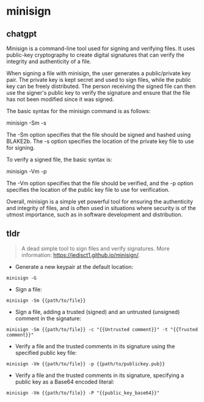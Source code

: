 # minisign 
## chatgpt 
Minisign is a command-line tool used for signing and verifying files. It uses public-key cryptography to create digital signatures that can verify the integrity and authenticity of a file. 

When signing a file with minisign, the user generates a public/private key pair. The private key is kept secret and used to sign files, while the public key can be freely distributed. The person receiving the signed file can then use the signer's public key to verify the signature and ensure that the file has not been modified since it was signed.

The basic syntax for the minisign command is as follows:

minisign -Sm <file-to-sign> -s <keyfile>

The -Sm option specifies that the file should be signed and hashed using BLAKE2b. The -s option specifies the location of the private key file to use for signing.

To verify a signed file, the basic syntax is:

minisign -Vm <signed-file> -p <public-key>

The -Vm option specifies that the file should be verified, and the -p option specifies the location of the public key file to use for verification.

Overall, minisign is a simple yet powerful tool for ensuring the authenticity and integrity of files, and is often used in situations where security is of the utmost importance, such as in software development and distribution. 

## tldr 
 
> A dead simple tool to sign files and verify signatures.
> More information: <https://jedisct1.github.io/minisign/>.

- Generate a new keypair at the default location:

`minisign -G`

- Sign a file:

`minisign -Sm {{path/to/file}}`

- Sign a file, adding a trusted (signed) and an untrusted (unsigned) comment in the signature:

`minisign -Sm {{path/to/file}} -c "{{Untrusted comment}}" -t "{{Trusted comment}}"`

- Verify a file and the trusted comments in its signature using the specified public key file:

`minisign -Vm {{path/to/file}} -p {{path/to/publickey.pub}}`

- Verify a file and the trusted comments in its signature, specifying a public key as a Base64 encoded literal:

`minisign -Vm {{path/to/file}} -P "{{public_key_base64}}"`
